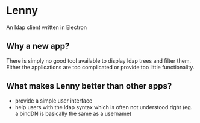 # Lenny
An ldap client written in Electron

## Why a new app?
There is simply no good tool available to display ldap trees and filter them. Either the applications are too complicated or provide too little functionality. 

## What makes Lenny better than other apps?
* provide a simple user interface
* help users with the ldap syntax which is often not understood right (eg. a bindDN is basically the same as a username)
